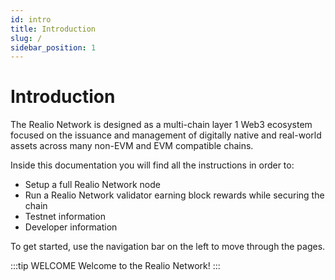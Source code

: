 ```yaml
---
id: intro
title: Introduction
slug: /
sidebar_position: 1
---
```

# Introduction

The Realio Network is designed as a multi-chain layer 1 Web3 ecosystem focused on the issuance and management of digitally native and real-world assets across many non-EVM and EVM compatible chains.

Inside this documentation you will find all the instructions in order to:

- Setup a full Realio Network node 
- Run a Realio Network validator earning block rewards while securing the chain
- Testnet information
- Developer information


To get started, use the navigation bar on the left to move through the pages.

:::tip WELCOME
Welcome to the Realio Network!
:::
